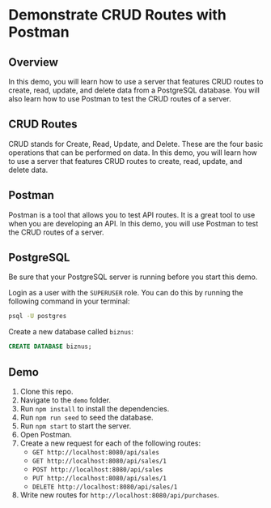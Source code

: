 # Demonstrate CRUD Routes with Postman

## Overview

In this demo, you will learn how to use a server that features CRUD routes to create, read, update, and delete data from a PostgreSQL database. You will also learn how to use Postman to test the CRUD routes of a server.

## CRUD Routes

CRUD stands for Create, Read, Update, and Delete. These are the four basic operations that can be performed on data. In this demo, you will learn how to use a server that features CRUD routes to create, read, update, and delete data.

## Postman

Postman is a tool that allows you to test API routes. It is a great tool to use when you are developing an API. In this demo, you will use Postman to test the CRUD routes of a server.

## PostgreSQL

Be sure that your PostgreSQL server is running before you start this demo.

Login as a user with the `SUPERUSER` role. You can do this by running the following command in your terminal:

```bash
psql -U postgres
```

Create a new database called `biznus`:

```sql
CREATE DATABASE biznus;
```

## Demo
1. Clone this repo. 
2. Navigate to the `demo` folder.
3. Run `npm install` to install the dependencies.
4. Run `npm run seed` to seed the database.
5. Run `npm start` to start the server.
6. Open Postman.
7. Create a new request for each of the following routes:
    - `GET http://localhost:8080/api/sales`
    - `GET http://localhost:8080/api/sales/1`
    - `POST http://localhost:8080/api/sales`
    - `PUT http://localhost:8080/api/sales/1`
    - `DELETE http://localhost:8080/api/sales/1`
8. Write new routes for `http://localhost:8080/api/purchases`. 
